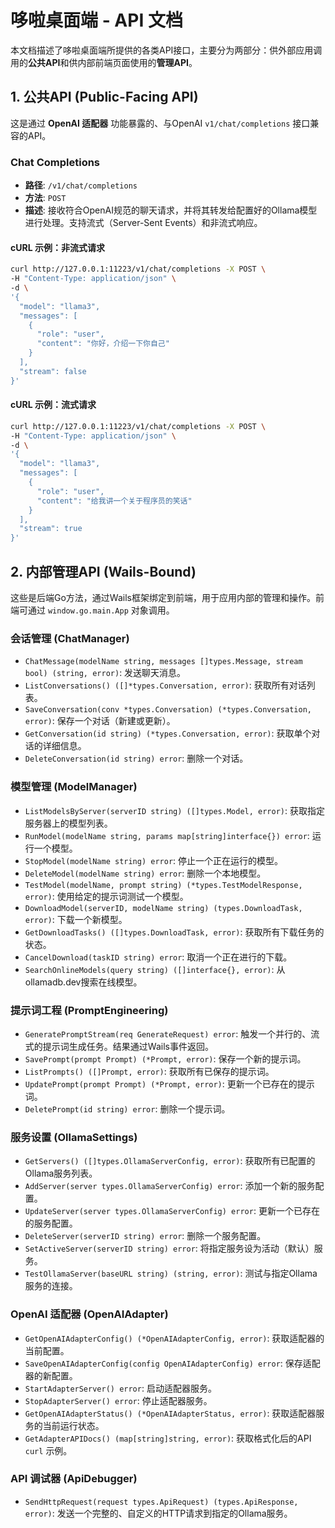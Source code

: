 # 哆啦桌面端 - API 文档

本文档描述了哆啦桌面端所提供的各类API接口，主要分为两部分：供外部应用调用的**公共API**和供内部前端页面使用的**管理API**。

## 1. 公共API (Public-Facing API)

这是通过 **OpenAI 适配器** 功能暴露的、与OpenAI `v1/chat/completions` 接口兼容的API。

### Chat Completions

-   **路径**: `/v1/chat/completions`
-   **方法**: `POST`
-   **描述**: 接收符合OpenAI规范的聊天请求，并将其转发给配置好的Ollama模型进行处理。支持流式（Server-Sent Events）和非流式响应。

#### cURL 示例：非流式请求

```sh
curl http://127.0.0.1:11223/v1/chat/completions -X POST \
-H "Content-Type: application/json" \
-d \
'{ 
  "model": "llama3",
  "messages": [
    {
      "role": "user",
      "content": "你好，介绍一下你自己"
    }
  ],
  "stream": false
}'
```

#### cURL 示例：流式请求

```sh
curl http://127.0.0.1:11223/v1/chat/completions -X POST \
-H "Content-Type: application/json" \
-d \
'{ 
  "model": "llama3",
  "messages": [
    {
      "role": "user",
      "content": "给我讲一个关于程序员的笑话"
    }
  ],
  "stream": true
}'
```

## 2. 内部管理API (Wails-Bound)

这些是后端Go方法，通过Wails框架绑定到前端，用于应用内部的管理和操作。前端可通过 `window.go.main.App` 对象调用。

### 会话管理 (ChatManager)

-   `ChatMessage(modelName string, messages []types.Message, stream bool) (string, error)`: 发送聊天消息。
-   `ListConversations() ([]*types.Conversation, error)`: 获取所有对话列表。
-   `SaveConversation(conv *types.Conversation) (*types.Conversation, error)`: 保存一个对话（新建或更新）。
-   `GetConversation(id string) (*types.Conversation, error)`: 获取单个对话的详细信息。
-   `DeleteConversation(id string) error`: 删除一个对话。

### 模型管理 (ModelManager)

-   `ListModelsByServer(serverID string) ([]types.Model, error)`: 获取指定服务器上的模型列表。
-   `RunModel(modelName string, params map[string]interface{}) error`: 运行一个模型。
-   `StopModel(modelName string) error`: 停止一个正在运行的模型。
-   `DeleteModel(modelName string) error`: 删除一个本地模型。
-   `TestModel(modelName, prompt string) (*types.TestModelResponse, error)`: 使用给定的提示词测试一个模型。
-   `DownloadModel(serverID, modelName string) (types.DownloadTask, error)`: 下载一个新模型。
-   `GetDownloadTasks() ([]types.DownloadTask, error)`: 获取所有下载任务的状态。
-   `CancelDownload(taskID string) error`: 取消一个正在进行的下载。
-   `SearchOnlineModels(query string) ([]interface{}, error)`: 从ollamadb.dev搜索在线模型。

### 提示词工程 (PromptEngineering)

-   `GeneratePromptStream(req GenerateRequest) error`: 触发一个并行的、流式的提示词生成任务。结果通过Wails事件返回。
-   `SavePrompt(prompt Prompt) (*Prompt, error)`: 保存一个新的提示词。
-   `ListPrompts() ([]Prompt, error)`: 获取所有已保存的提示词。
-   `UpdatePrompt(prompt Prompt) (*Prompt, error)`: 更新一个已存在的提示词。
-   `DeletePrompt(id string) error`: 删除一个提示词。

### 服务设置 (OllamaSettings)

-   `GetServers() ([]types.OllamaServerConfig, error)`: 获取所有已配置的Ollama服务列表。
-   `AddServer(server types.OllamaServerConfig) error`: 添加一个新的服务配置。
-   `UpdateServer(server types.OllamaServerConfig) error`: 更新一个已存在的服务配置。
-   `DeleteServer(serverID string) error`: 删除一个服务配置。
-   `SetActiveServer(serverID string) error`: 将指定服务设为活动（默认）服务。
-   `TestOllamaServer(baseURL string) (string, error)`: 测试与指定Ollama服务的连接。

### OpenAI 适配器 (OpenAIAdapter)

-   `GetOpenAIAdapterConfig() (*OpenAIAdapterConfig, error)`: 获取适配器的当前配置。
-   `SaveOpenAIAdapterConfig(config OpenAIAdapterConfig) error`: 保存适配器的新配置。
-   `StartAdapterServer() error`: 启动适配器服务。
-   `StopAdapterServer() error`: 停止适配器服务。
-   `GetOpenAIAdapterStatus() (*OpenAIAdapterStatus, error)`: 获取适配器服务的当前运行状态。
-   `GetAdapterAPIDocs() (map[string]string, error)`: 获取格式化后的API `curl` 示例。

### API 调试器 (ApiDebugger)

-   `SendHttpRequest(request types.ApiRequest) (types.ApiResponse, error)`: 发送一个完整的、自定义的HTTP请求到指定的Ollama服务。
